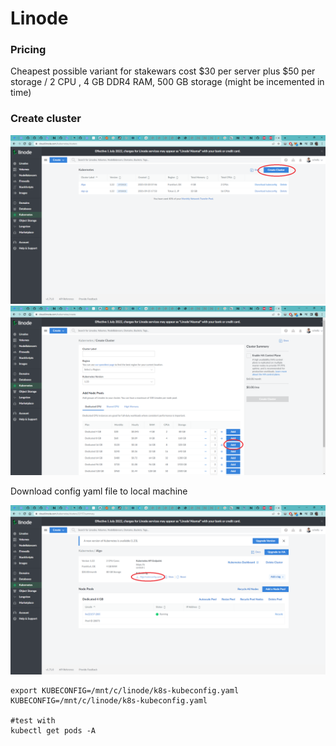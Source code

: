 # Linode

### Pricing

Cheapest possible variant for stakewars cost $30 per server plus $50 per storage  /  2 CPU , 4 GB DDR4 RAM, 500 GB storage (might be incemented in time)

### Create cluster&#x20;

![](<../.gitbook/assets/image (8).png>)![](<../.gitbook/assets/image (1).png>)

Download config yaml file to local machine

![](<../.gitbook/assets/image (9).png>)

```
export KUBECONFIG=/mnt/c/linode/k8s-kubeconfig.yaml
KUBECONFIG=/mnt/c/linode/k8s-kubeconfig.yaml

#test with
kubectl get pods -A
```
